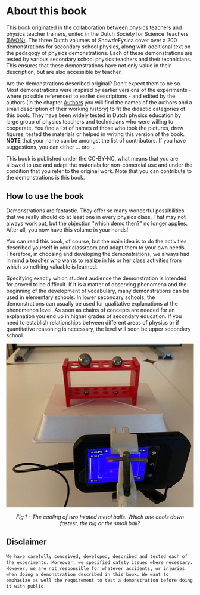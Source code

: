 # About this book

This book originated in the collaboration between physics teachers and physics teacher trainers, united in the Dutch Society for Science Teachers [(NVON)](https://nvon.nl). The three Dutch volumes of Show*de*Fysica cover over a 200 demonstrations for secondary school physics, along with additional text on the pedagogy of physics demonstrations. Each of these demonstrations are tested by various secondary school physics teachers and their technicians. This ensures that these demonstrations have not only value in their description, but are also accessible by teacher. 

Are the demonstrations described original? Don't expect them to be so. Most demonstrations were inspired by earlier versions of the experiments - where possible referenced to earlier descriptions - and edited by the authors (In the chapter [Authors](Authors) you will find the names of the authors and a small description of their working history) to fit the didactic categories of this book. They have been widely tested in Dutch physics education by large group of physics teachers and technicians who were willing to cooperate. You find a list of names of those who took the pictures, drew figures, tested the materials or helped in writing this version of the book. **NOTE** that your name can be amongst the list of contributors. If you have suggestions, you can either ... oro ... 

This book is published under the CC-BY-NC, what means that you are allowed to use and adapt the materials for non-comercial use and under the condition that you refer to the original work. Note that you can contribute to the demonstrations is this book. 

## How to use the book
Demonstrations are fantastic. They offer so many wonderful possibilities that we really should do at least one in every physics class. That may not always work out, but the objection "which demo then?" no longer applies. After all, you now have this volume in your hands!

You can read this book, of course, but the main idea is to do the activities described yourself in your classroom and adapt them to your own needs. Therefore, in choosing and developing the demonstrations, we always had in mind a teacher who wants to realize in his or her class activities from which something valuable is learned.

Specifying exactly which student audience the demonstration is intended for 
proved to be difficult. If it is a matter of observing phenomena and the beginning of the development of vocabulary, many demonstrations can be used in elementary schools. In lower secondary schools, the demonstrations can usually be used for qualitative explanations at the phenomenon level. As soon as chains of concepts are needed for an explanation you end up in higher grades of secondary education. If you need to establish relationships between different areas of physics or if quantitative reasoning is necessary, the level will soon be upper secondary school.

![figure1](metalballs.jpeg) <center><i> Fig.1 - The cooling of two heated metal balls. Which one cools down fastest, the big or the small ball?</i></center>


## Disclaimer
```{Warning}
We have carefully conceived, developed, described and tested each of the experiments. Moreover, we specified safety issues where necessary. However, we are not responsible for whatever accidents, or injuries when doing a demonstration described in this book. We want to emphasize as well the requirement to test a demonstration before doing it with public. 
```